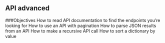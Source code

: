 ## API advanced
###Objectives
How to read API documentation to find the endpoints you’re looking for
How to use an API with pagination
How to parse JSON results from an API
How to make a recursive API call
How to sort a dictionary by value
